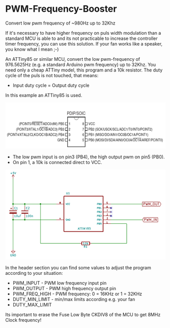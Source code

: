 # PWM-Frequency-Booster
Convert low pwm frequency of  ~980Hz up to 32Khz

If it's necessary to have higher frequency on puls width modulation than a standard MCU is able to and its not practicable to increase the controller timer frequency, you can use this solution.
If your fan works like a speaker, you know what I mean ;-)

An ATTiny85 or similar MCU, convert the low pwm-frequency of 976.5625Hz (e.g. a standard Arduino pwm frequency) up to 32Khz. You need only a cheap ATTiny model, this program and a 10k resistor. The duty cycle of the puls is not touched, that means:

- Input duty cycle = Output duty cycle

In this example an ATTiny85 is used.
<p align="left"><img src="img/attinyx5.png" width="550"/></p>

  * The low pwm input is on pin3 (PB4), the high output pwm on pin5 (PB0).
  * On pin 1, a 10k is connected direct to VCC.
  
<p align="left"><img src="img/schematic.png" width="550"/></p>

In the header section you can find some values to adjust the program according to your situation:

* PWM_INPUT       - PWM low frequency input pin
* PWM_OUTPUT	    - PWM high frequency output pin
* PWM_FREQ_HIGH	  - PWM frequency: 0 = 16KHz or 1 = 32KHz
* DUTY_MIN_LIMIT  - min/max limits according e.g. your fan
* DUTY_MAX_LIMIT	

Its important to erase the Fuse Low Byte CKDIV8 of the MCU to get 8MHz Clock frequency!
